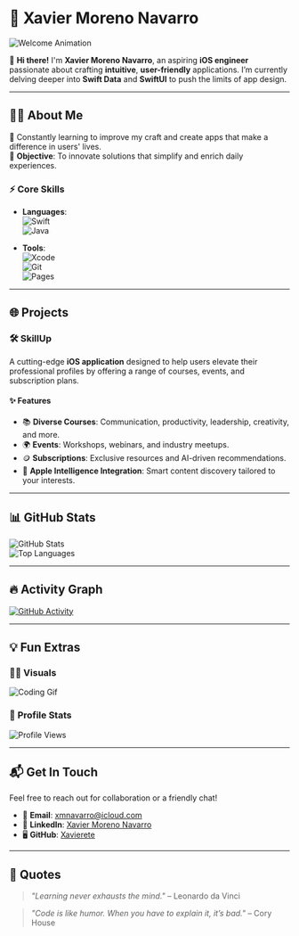 # 🌟 Xavier Moreno Navarro

![Welcome Animation](https://media.giphy.com/media/l1J9EdzfOSgfyueLm/giphy.gif)

👋 **Hi there!** I'm **Xavier Moreno Navarro**, an aspiring **iOS engineer** passionate about crafting **intuitive**, **user-friendly** applications. I’m currently delving deeper into **Swift Data** and **SwiftUI** to push the limits of app design.

---

## 👨‍💻 **About Me**

🌱 Constantly learning to improve my craft and create apps that make a difference in users' lives.  
🎯 **Objective**: To innovate solutions that simplify and enrich daily experiences.

### ⚡ **Core Skills**
- **Languages**:  
  ![Swift](https://img.shields.io/badge/Swift-FA7343?style=flat&logo=swift&logoColor=white)  
  ![Java](https://img.shields.io/badge/Java-007396?style=flat&logo=java&logoColor=white)  

- **Tools**:  
  ![Xcode](https://img.shields.io/badge/Xcode-1575F9?style=flat&logo=xcode&logoColor=white)  
  ![Git](https://img.shields.io/badge/Git-F05032?style=flat&logo=git&logoColor=white)  
  ![Pages](https://img.shields.io/badge/Pages-FF9500?style=flat&logo=apple&logoColor=white)  

---

## 🌐 **Projects**

### 🛠️ **SkillUp**

A cutting-edge **iOS application** designed to help users elevate their professional profiles by offering a range of courses, events, and subscription plans.  

#### ✨ **Features**
- 📚 **Diverse Courses**: Communication, productivity, leadership, creativity, and more.  
- 🌍 **Events**: Workshops, webinars, and industry meetups.  
- 🪙 **Subscriptions**: Exclusive resources and AI-driven recommendations.  
- 🤖 **Apple Intelligence Integration**: Smart content discovery tailored to your interests.

---

## 📊 **GitHub Stats**

![GitHub Stats](https://github-readme-stats.vercel.app/api?username=Xavierete&show_icons=true&theme=radical)  
![Top Languages](https://github-readme-stats.vercel.app/api/top-langs/?username=Xavierete&layout=compact&theme=radical)

---

## 🔥 **Activity Graph**

[![GitHub Activity](https://github-readme-activity-graph.vercel.app/graph?username=Xavierete&theme=react-dark&hide_border=true)](https://github.com/Xavierete)

---

## 💡 **Fun Extras**

### 👨‍🎨 **Visuals**
![Coding Gif](https://media.giphy.com/media/ZVik7pBtu9dNS/giphy.gif)

### 🌈 **Profile Stats**
![Profile Views](https://komarev.com/ghpvc/?username=Xavierete&color=brightgreen&style=flat-square)

---

## 📬 **Get In Touch**

Feel free to reach out for collaboration or a friendly chat!  
- 📧 **Email**: [xmnavarro@icloud.com](mailto:xmnavarro@icloud.com)  
- 💼 **LinkedIn**: [Xavier Moreno Navarro](https://www.linkedin.com/in/yourprofile)  
- 🖥️ **GitHub**: [Xavierete](https://github.com/Xavierete)

---

## 🎨 **Quotes**
> _"Learning never exhausts the mind."_ – Leonardo da Vinci

> _"Code is like humor. When you have to explain it, it’s bad."_ – Cory House

